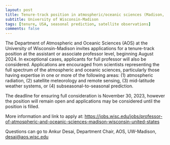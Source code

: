 ```yaml
---
layout: post
title: Tenure-track position in atmospheric/oceanic sciences (Madison, Wisconsin)
subtitle: University of Wisconsin-Madison
tags: [tenure, USA, seasonal prediction, satellite observations]
comments: false
---
```

The Department of Atmospheric and Oceanic Sciences (AOS) at the University of Wisconsin-Madison invites applications for a tenure-track position at the assistant or associate professor level, beginning August 2024. In exceptional cases, applicants for full professor will also be considered. Applications are encouraged from scientists representing the full spectrum of the atmospheric and oceanic sciences, particularly those having expertise in one or more of the following areas: (1) atmospheric radiation, (2) satellite meteorology and remote sensing, (3) mid-latitude weather systems, or (4) subseasonal-to-seasonal prediction. 

The deadline for ensuring full consideration is November 30, 2023, however the position will remain open and applications may be considered until the position is filled.

More information and link to apply at: https://jobs.wisc.edu/jobs/professor-of-atmospheric-and-oceanic-sciences-madison-wisconsin-united-states 

Questions can go to Ankur Desai, Department Chair, AOS, UW-Madison, desai@aos.wisc.edu

